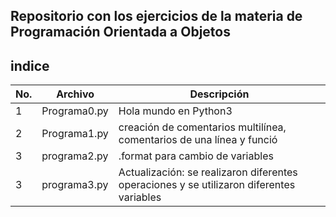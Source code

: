 ## Repositorio con los ejercicios de la materia de Programación Orientada a Objetos 

## indice 

|No.|Archivo|Descripción|
|--|--|--|
|1|Programa0.py|Hola mundo en Python3|
|2|Programa1.py|creación de comentarios multilínea, comentarios de una línea y funció|
|3|programa2.py|.format para cambio de variables|
|3|programa3.py|Actualización: se realizaron diferentes operaciones y se utilizaron diferentes variables|